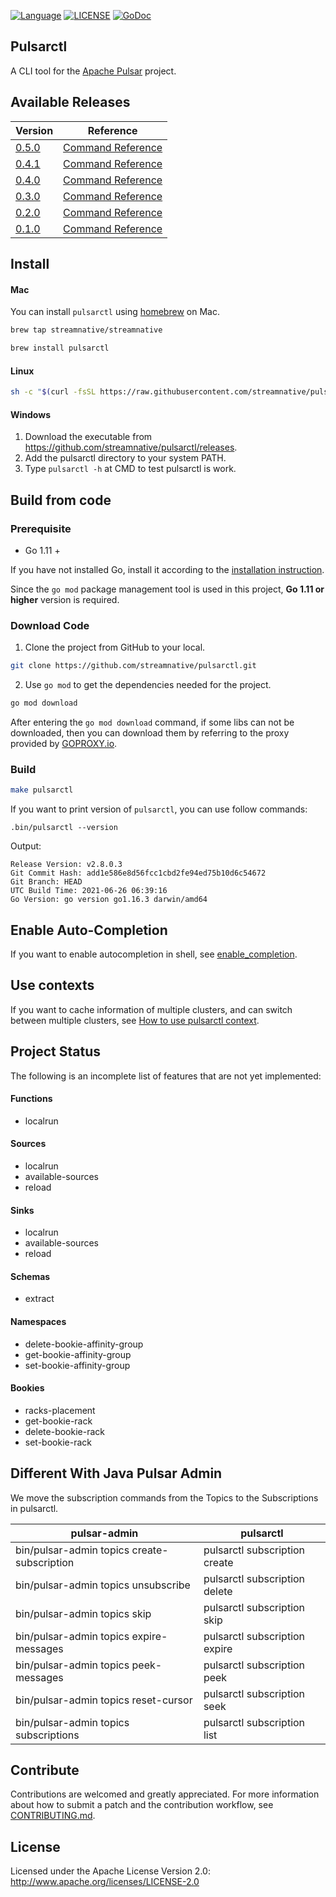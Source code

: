 <!--

    Licensed to the Apache Software Foundation (ASF) under one
    or more contributor license agreements.  See the NOTICE file
    distributed with this work for additional information
    regarding copyright ownership.  The ASF licenses this file
    to you under the Apache License, Version 2.0 (the
    "License"); you may not use this file except in compliance
    with the License.  You may obtain a copy of the License at

      http://www.apache.org/licenses/LICENSE-2.0

    Unless required by applicable law or agreed to in writing,
    software distributed under the License is distributed on an
    "AS IS" BASIS, WITHOUT WARRANTIES OR CONDITIONS OF ANY
    KIND, either express or implied.  See the License for the
    specific language governing permissions and limitations
    under the License.

-->

[![Language](https://img.shields.io/badge/Language-Go-blue.svg)](https://golang.org/)
[![LICENSE](https://img.shields.io/hexpm/l/pulsar.svg)](https://github.com/streamnative/pulsarctl/blob/master/LICENSE)
[![GoDoc](https://img.shields.io/badge/Godoc-reference-blue.svg)](https://godoc.org/github.com/streamnative/pulsarctl)

## Pulsarctl

A CLI tool for the [Apache Pulsar](https://pulsar.incubator.apache.org/) project.

## Available Releases

| Version | Reference |
| --------| --------- |
| [0.5.0](https://github.com/streamnative/pulsarctl/releases/tag/v0.5.0) | [Command Reference](https://streamnative.io/docs/pulsarctl/v0.5.0/) |
| [0.4.1](https://github.com/streamnative/pulsarctl/releases/tag/v0.4.1) | [Command Reference](https://streamnative.io/docs/pulsarctl/v0.4.1/) |
| [0.4.0](https://github.com/streamnative/pulsarctl/releases/tag/v0.4.0) | [Command Reference](https://streamnative.io/docs/pulsarctl/v0.4.0/) |
| [0.3.0](https://github.com/streamnative/pulsarctl/releases/tag/v0.3.0) | [Command Reference](https://streamnative.io/docs/pulsarctl/v0.3.0/) |
| [0.2.0](https://github.com/streamnative/pulsarctl/releases/tag/v0.2.0) | [Command Reference](https://streamnative.io/docs/pulsarctl/v0.2.0/) |
| [0.1.0](https://github.com/streamnative/pulsarctl/releases/tag/v0.1.0) | [Command Reference](https://streamnative.io/docs/pulsarctl/v0.1.0/) |

## Install

#### Mac

You can install `pulsarctl` using [homebrew](https://brew.sh/) on Mac.


```bash
brew tap streamnative/streamnative
```
```bash
brew install pulsarctl
```

#### Linux

```bash
sh -c "$(curl -fsSL https://raw.githubusercontent.com/streamnative/pulsarctl/master/install.sh)"
```

#### Windows

1. Download the executable from https://github.com/streamnative/pulsarctl/releases. 
2. Add the pulsarctl directory to your system PATH.
3. Type `pulsarctl -h` at CMD to test pulsarctl is work.

## Build from code

### Prerequisite

- Go 1.11 +

If you have not installed Go, install it according to the [installation instruction](http://golang.org/doc/install).

Since the `go mod` package management tool is used in this project, **Go 1.11 or higher** version is required.

### Download Code

1. Clone the project from GitHub to your local.

```bash
git clone https://github.com/streamnative/pulsarctl.git
```

2. Use `go mod` to get the dependencies needed for the project.

```bash
go mod download
```

After entering the `go mod download` command, if some libs can not be downloaded, then you can download them by referring to the proxy provided by [GOPROXY.io](https://goproxy.io/).

### Build

```bash
make pulsarctl
```

If you want to print version of `pulsarctl`, you can use follow commands:

```
.bin/pulsarctl --version
```

Output:

```
Release Version: v2.8.0.3
Git Commit Hash: add1e586e8d56fcc1cbd2fe94ed75b10d6c54672
Git Branch: HEAD
UTC Build Time: 2021-06-26 06:39:16
Go Version: go version go1.16.3 darwin/amd64
```

## Enable Auto-Completion

If you want to enable autocompletion in shell, see [enable_completion](docs/en/enable_completion.md).

## Use contexts

If you want to cache information of multiple clusters, and can switch between multiple clusters, see [How to use pulsarctl context](docs/en/how-to-use-context.md).

## Project Status

The following is an incomplete list of features that are not yet implemented:
 
#### Functions
- localrun

#### Sources
- localrun
- available-sources
- reload

#### Sinks
- localrun
- available-sources
- reload

#### Schemas
- extract

#### Namespaces
- delete-bookie-affinity-group
- get-bookie-affinity-group
- set-bookie-affinity-group 

#### Bookies
- racks-placement
- get-bookie-rack
- delete-bookie-rack
- set-bookie-rack

## Different With Java Pulsar Admin

We move the subscription commands from the Topics to the Subscriptions in pulsarctl.
 
| pulsar-admin | pulsarctl |
| ------------ | --------- |
| bin/pulsar-admin topics create-subscription | pulsarctl subscription create |
| bin/pulsar-admin topics unsubscribe | pulsarctl subscription delete |
| bin/pulsar-admin topics skip | pulsarctl subscription skip |
| bin/pulsar-admin topics expire-messages | pulsarctl subscription expire |
| bin/pulsar-admin topics peek-messages | pulsarctl subscription peek |
| bin/pulsar-admin topics reset-cursor | pulsarctl subscription seek |
| bin/pulsar-admin topics subscriptions | pulsarctl subscription list |

## Contribute

Contributions are welcomed and greatly appreciated. 
For more information about how to submit a patch and the contribution workflow, see [CONTRIBUTING.md](CONTRIBUTING.md).

## License

Licensed under the Apache License Version 2.0: http://www.apache.org/licenses/LICENSE-2.0
